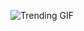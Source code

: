 ![Trending GIF](https://media3.giphy.com/media/v1.Y2lkPThiYjIxNzcyeGRjbHM2ZnV3cTc4aHhvY2MwNmxtZ2l2YXdwbjB2dGJiY3FyOGU1MSZlcD12MV9naWZzX3NlYXJjaCZjdD1n/fryY00CO4xCz4uJuDQ/giphy.gif)
